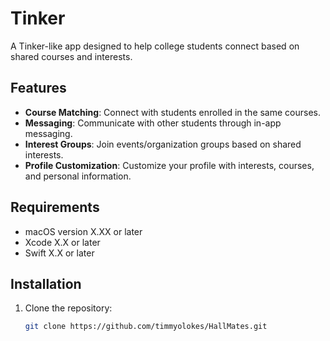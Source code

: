 # Tinker

A Tinker-like app designed to help college students connect based on shared courses and interests.

## Features

- **Course Matching**: Connect with students enrolled in the same courses.
- **Messaging**: Communicate with other students through in-app messaging.
- **Interest Groups**: Join events/organization groups based on shared interests.
- **Profile Customization**: Customize your profile with interests, courses, and personal information.

## Requirements

- macOS version X.XX or later
- Xcode X.X or later
- Swift X.X or later

## Installation

1. Clone the repository:
   ```bash
   git clone https://github.com/timmyolokes/HallMates.git
